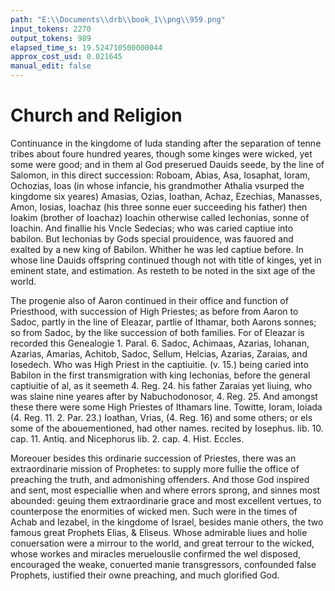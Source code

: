 ```yaml
---
path: "E:\\Documents\\drb\\book_1\\png\\959.png"
input_tokens: 2270
output_tokens: 989
elapsed_time_s: 19.524710500000044
approx_cost_usd: 0.021645
manual_edit: false
---
```

# Church and Religion

Continuance in the kingdome of Iuda standing after the separation of tenne tribes about foure hundred yeares, though some kinges were wicked, yet some were good; and in them al God preserued Dauids seede, by the line of Salomon, in this direct succession: Roboam, Abias, Asa, Iosaphat, Ioram, Ochozias, Ioas (in whose infancie, his grandmother Athalia vsurped the kingdome six yeares) Amasias, Ozias, Ioathan, Achaz, Ezechias, Manasses, Amon, Iosias, Ioachaz (his three sonne euer succeeding his father) then Ioakim (brother of Ioachaz) Ioachin otherwise called Iechonias, sonne of Ioachin. And finallie his Vncle Sedecias; who was caried captiue into babilon. But Iechonias by Gods special prouidence, was fauored and exalted by a new king of Babilon. Whither he was led captiue before. In whose line Dauids offspring continued though not with title of kinges, yet in eminent state, and estimation. As resteth to be noted in the sixt age of the world.

The progenie also of Aaron continued in their office and function of Priesthood, with succession of High Priestes; as before from Aaron to Sadoc, partly in the line of Eleazar, partlie of Ithamar, both Aarons sonnes; so from Sadoc, by the like succession of both families. For of Eleazar is recorded this Genealogie 1. Paral. 6. Sadoc, Achimaas, Azarias, Iohanan, Azarias, Amarias, Achitob, Sadoc, Sellum, Helcias, Azarias, Zaraias, and Iosedech. Who was High Priest in the captiuitie. (v. 15.) being caried into Babilon in the first transmigration with king Iechonias, before the general captiuitie of al, as it seemeth 4. Reg. 24. his father Zaraias yet liuing, who was slaine nine yeares after by Nabuchodonosor, 4. Reg. 25. And amongst these there were some High Priestes of Ithamars line. Towitte, Ioram, Ioiada (4. Reg. 11. 2. Par. 23.) Ioathan, Vrias, (4. Reg. 16) and some others; or els some of the abouementioned, had other names. recited by Iosephus. lib. 10. cap. 11. Antiq. and Nicephorus lib. 2. cap. 4. Hist. Eccles.

Moreouer besides this ordinarie succession of Priestes, there was an extraordinarie mission of Prophetes: to supply more fullie the office of preaching the truth, and admonishing offenders. And those God inspired and sent, most especiallie when and where errors sprong, and sinnes most abounded: geuing them extraordinarie grace and most excellent vertues, to counterpose the enormities of wicked men. Such were in the times of Achab and Iezabel, in the kingdome of Israel, besides manie others, the two famous great Prophets Elias, & Eliseus. Whose admirable liues and holie conuersation were a mirrour to the world, and great terrour to the wicked, whose workes and miracles meruelouslie confirmed the wel disposed, encouraged the weake, conuerted manie transgressors, confounded false Prophets, iustified their owne preaching, and much glorified God.

[^1]: The kingdom of Iuda for Dauids sake continued in his sede.

[^2]: Succession of Priestes continued.

[^3]: Extraordinarie mission of Prophetes.

[^4]: Great effectes of their preaching and miracles.

[^5]: Elias his miracles.